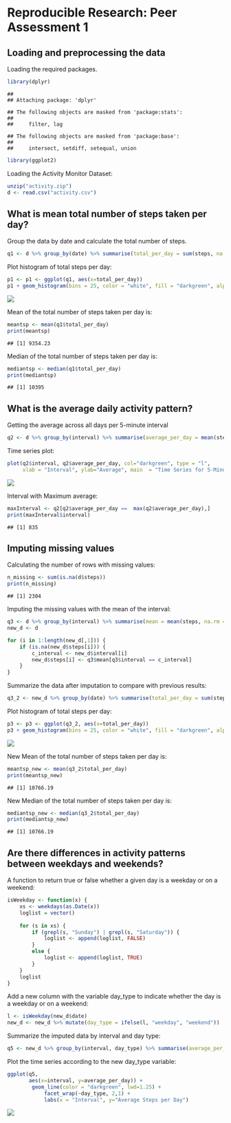 # Reproducible Research: Peer Assessment 1


## Loading and preprocessing the data

Loading the required packages.


```r
library(dplyr)
```

```
## 
## Attaching package: 'dplyr'
```

```
## The following objects are masked from 'package:stats':
## 
##     filter, lag
```

```
## The following objects are masked from 'package:base':
## 
##     intersect, setdiff, setequal, union
```

```r
library(ggplot2)
```

Loading the Activity Monitor Dataset:


```r
unzip("activity.zip")
d <- read.csv("activity.csv")
```

## What is mean total number of steps taken per day?

Group the data by date and calculate the total number of steps.


```r
q1 <- d %>% group_by(date) %>% summarise(total_per_day = sum(steps, na.rm = TRUE))
```

Plot histogram of total steps per day:


```r
p1 <- p1 <- ggplot(q1, aes(x=total_per_day))
p1 + geom_histogram(bins = 25, color = "white", fill = "darkgreen", alpha = 0.75) + labs(x = "Total Steps per Day", y = "Counts", title = "Activity Data")
```

![](PA1_template_files/figure-html/unnamed-chunk-4-1.png)<!-- -->

Mean of the total number of steps taken per day is:

```r
meantsp <- mean(q1$total_per_day)
print(meantsp)
```

```
## [1] 9354.23
```

Median of the total number of steps taken per day is:

```r
mediantsp <- median(q1$total_per_day)
print(mediantsp)
```

```
## [1] 10395
```

## What is the average daily activity pattern?

Getting the average across all days per 5-minute interval


```r
q2 <- d %>% group_by(interval) %>% summarise(average_per_day = mean(steps, na.rm = TRUE))
```

Time series plot:


```r
plot(q2$interval, q2$average_per_day, col="darkgreen", type = "l", 
     xlab = "Interval", ylab="Average", main  = "Time Series for 5-Minute Interval")
```

![](PA1_template_files/figure-html/unnamed-chunk-8-1.png)<!-- -->

Interval with Maximum average:


```r
maxInterval <- q2[q2$average_per_day ==  max(q2$average_per_day),]
print(maxInterval$interval)
```

```
## [1] 835
```

## Imputing missing values

Calculating the number of rows with missing values:


```r
n_missing <- sum(is.na(d$steps))
print(n_missing)
```

```
## [1] 2304
```

Imputing the missing values with the mean of the interval:

```r
q3 <- d %>% group_by(interval) %>% summarise(mean = mean(steps, na.rm = TRUE))
new_d <- d

for (i in 1:length(new_d[,1])) {
    if (is.na(new_d$steps[i])) {
        c_interval <- new_d$interval[i]
        new_d$steps[i] <- q3$mean[q3$interval == c_interval]
    }
}
```

Summarize the data after imputation to compare with previous results:


```r
q3_2 <- new_d %>% group_by(date) %>% summarise(total_per_day = sum(steps))
```

Plot histogram of total steps per day:


```r
p3 <- p3 <- ggplot(q3_2, aes(x=total_per_day))
p3 + geom_histogram(bins = 25, color = "white", fill = "darkgreen", alpha = 0.75) + labs(x = "Total Steps per Day", y = "Counts", title = "Activity Data")
```

![](PA1_template_files/figure-html/unnamed-chunk-13-1.png)<!-- -->

New Mean of the total number of steps taken per day is:


```r
meantsp_new <- mean(q3_2$total_per_day)
print(meantsp_new)
```

```
## [1] 10766.19
```

New Median of the total number of steps taken per day is:


```r
mediantsp_new <- median(q3_2$total_per_day)
print(mediantsp_new)
```

```
## [1] 10766.19
```

## Are there differences in activity patterns between weekdays and weekends?

A function to return true or false whether a given day is a weekday or on a weekend:


```r
isWeekday <- function(x) {
    xs <- weekdays(as.Date(x))
    loglist = vector()
    
    for (s in xs) {
        if (grepl(s, "Sunday") | grepl(s, "Saturday")) {
            loglist <- append(loglist, FALSE)
        }
        else {
            loglist <- append(loglist, TRUE)
        }    
    }
    loglist
}
```

Add a new column with the variable day_type to indicate whether the day is a weekday or on a weekend:


```r
l <- isWeekday(new_d$date)
new_d <- new_d %>% mutate(day_type = ifelse(l, "weekday", "weekend"))
```

Summarize the imputed data by interval and day type:


```r
q5 <- new_d %>% group_by(interval, day_type) %>% summarise(average_per_day = mean(steps, na.rm = TRUE))
```

Plot the time series according to the new day_type variable:


```r
ggplot(q5,
       aes(x=interval, y=average_per_day)) + 
        geom_line(color = "darkgreen", lwd=1.25) + 
            facet_wrap(~day_type, 2,1) + 
            labs(x = "Interval", y="Average Steps per Day")
```

![](PA1_template_files/figure-html/unnamed-chunk-19-1.png)<!-- -->


